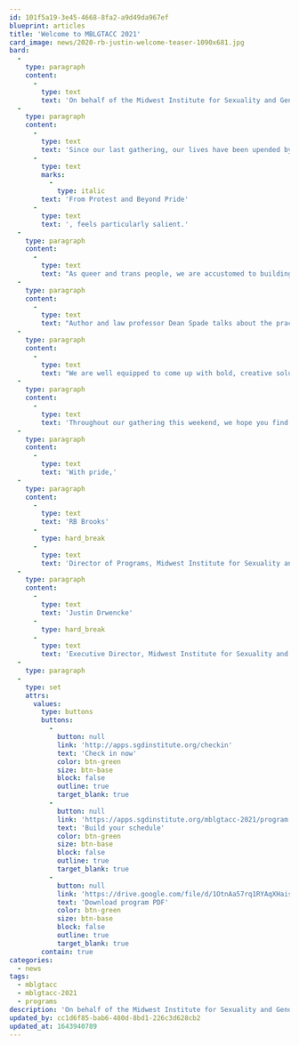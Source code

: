 ```yaml
---
id: 101f5a19-3e45-4668-8fa2-a9d49da967ef
blueprint: articles
title: 'Welcome to MBLGTACC 2021'
card_image: news/2020-rb-justin-welcome-teaser-1090x681.jpg
bard:
  -
    type: paragraph
    content:
      -
        type: text
        text: 'On behalf of the Midwest Institute for Sexuality and Gender Diversity and the planning team from the University of Wisconsin-Madison and Edgewood College, it is our honor to welcome you to the 29th annual Midwest Bisexual Lesbian Gay Transgender Asexual College Conference.'
  -
    type: paragraph
    content:
      -
        type: text
        text: 'Since our last gathering, our lives have been upended by COVID-19 and the latest uprisings against racialized police violence. In this context, the theme of this year’s conference, '
      -
        type: text
        marks:
          -
            type: italic
        text: 'From Protest and Beyond Pride'
      -
        type: text
        text: ', feels particularly salient.'
  -
    type: paragraph
    content:
      -
        type: text
        text: "As queer and trans people, we are accustomed to building, bettering and banding together in complex and dire circumstances. We have persevered through many historical plights such as 1960s era laws criminalizing our attire and sexual activities and the devastating impacts of the AIDS epidemic. Our past provides us with cues and tools for addressing the pressing issues of our moment as we battle an onslaught of anti-trans legislative attacks, debilitating student loan and medial debt disproportionately impacting marginalized communities, and corporate greed threatening drinkable water supplies and the status of our currently habitable planet.\_"
  -
    type: paragraph
    content:
      -
        type: text
        text: "Author and law professor Dean Spade talks about the practice of “mutual aid” as a way to address people’s immediate needs by working within one’s community and focusing on our collective survival in ways that existing systems are ill-equipped to handle. This notion of radically caring for each other while working to change the world is a valuable framework for us to consider as we strive for a liberated future.\_"
  -
    type: paragraph
    content:
      -
        type: text
        text: "We are well equipped to come up with bold, creative solutions that center our needs, desires and differences. The compounding crises of a global pandemic, the fight for racial justice and evidence of a climate catastrophe deepens our value and investment in community and care.\_ We need to rely on each other to bring lasting change. We need others to carry the torch when it is time for our own bodies to rest."
  -
    type: paragraph
    content:
      -
        type: text
        text: 'Throughout our gathering this weekend, we hope you find joy in building new connections. We hope you learn new tactics and share your own experiences. Most importantly, we hope you feel the love that radiates throughout the queer and trans community and carry it home to your own spaces.'
  -
    type: paragraph
    content:
      -
        type: text
        text: 'With pride,'
  -
    type: paragraph
    content:
      -
        type: text
        text: 'RB Brooks'
      -
        type: hard_break
      -
        type: text
        text: 'Director of Programs, Midwest Institute for Sexuality and Gender Diversity'
  -
    type: paragraph
    content:
      -
        type: text
        text: 'Justin Drwencke'
      -
        type: hard_break
      -
        type: text
        text: 'Executive Director, Midwest Institute for Sexuality and Gender Diversity'
  -
    type: paragraph
  -
    type: set
    attrs:
      values:
        type: buttons
        buttons:
          -
            button: null
            link: 'http://apps.sgdinstitute.org/checkin'
            text: 'Check in now'
            color: btn-green
            size: btn-base
            block: false
            outline: true
            target_blank: true
          -
            button: null
            link: 'https://apps.sgdinstitute.org/mblgtacc-2021/program'
            text: 'Build your schedule'
            color: btn-green
            size: btn-base
            block: false
            outline: true
            target_blank: true
          -
            button: null
            link: 'https://drive.google.com/file/d/1OtnAa57rq1RYAqXHaisQ7yNwxB223qmx/view?usp=sharing'
            text: 'Download program PDF'
            color: btn-green
            size: btn-base
            block: false
            outline: true
            target_blank: true
        contain: true
categories:
  - news
tags:
  - mblgtacc
  - mblgtacc-2021
  - programs
description: 'On behalf of the Midwest Institute for Sexuality and Gender Diversity and the planning team from the University of Wisconsin-Madison and Edgewood College, it is our honor to welcome you to the 29th annual Midwest Bisexual Lesbian Gay Transgender Asexual College Conference.'
updated_by: cc1d6f85-bab6-480d-8bd1-226c3d628cb2
updated_at: 1643940789
---
```


